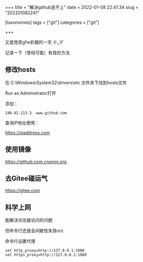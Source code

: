 +++
title = "解决github连不上"
date = 2022-01-08 22:41:34
slug = "202201082241"

[taxonomies]
tags = ["git"]
categories = ["git"]

+++

又是饱受gfw折磨的一天 テ_デ

记录一下（曾经可能）有效的方法

<!-- more -->

## 修改hosts

在 C:\Windows\System32\drivers\etc 文件夹下找到hosts文件

Run  as Administrator打开

添加：

```
140.82.113.3  www.github.com
```

查询IP地址使用：

<https://ipaddress.com>



## 使用镜像

<https://github.com.cnpmjs.org>



## 去Gitee碰运气

<https://gitee.com>



## 科学上网

能解决浏览器访问的问题

但命令行还是会间歇性失效orz

命令行设置代理

```
set http_proxy=http://127.0.0.1:1080
set https_proxy=http://127.0.0.1:1080
```

